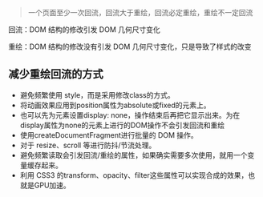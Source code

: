 >一个页面至少一次回流，回流大于重绘，回流必定重绘，重绘不一定回流

回流：DOM 结构的修改引发 DOM 几何尺寸变化

重绘：DOM 结构的修改没有引发 DOM 几何尺寸变化，只是导致了样式的改变

## 减少重绘回流的方式

* 避免频繁使用 style，而是采用修改class的方式。
* 将动画效果应用到position属性为absolute或fixed的元素上。
* 也可以先为元素设置display: none，操作结束后再把它显示出来。为在display属性为none的元素上进行的DOM操作不会引发回流和重绘
* 使用createDocumentFragment进行批量的 DOM 操作。
* 对于 resize、scroll 等进行防抖/节流处理。
* 避免频繁读取会引发回流/重绘的属性，如果确实需要多次使用，就用一个变量缓存起来。
* 利用 CSS3 的transform、opacity、filter这些属性可以实现合成的效果，也就是GPU加速。



